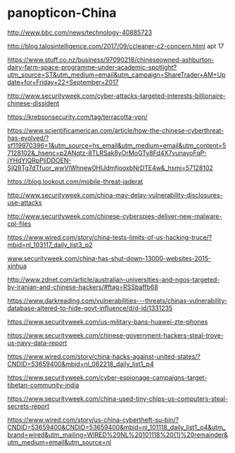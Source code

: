 # panopticon-China

http://www.bbc.com/news/technology-40885723

http://blog.talosintelligence.com/2017/09/ccleaner-c2-concern.html apt 17

https://www.stuff.co.nz/business/97090218/chineseowned-ashburton-dairy-farm-space-programme-under-academic-spotlight?utm_source=ST&utm_medium=email&utm_campaign=ShareTrader+AM+Update+for+Friday+22+September+2017

http://www.securityweek.com/cyber-attacks-targeted-interests-billionaire-chinese-dissident

https://krebsonsecurity.com/tag/terracotta-vpn/

https://www.scientificamerican.com/article/how-the-chinese-cyberthreat-has-evolved/?sf119970396=1&utm_source=hs_email&utm_medium=email&utm_content=57128102&_hsenc=p2ANqtz-8TLRSak8yOrMoGTy8Fd4X7vunayoFqP-jYHdYlQRpPIiDDOEN-SjQ9Tg7dTfuor_wwVIWhnew0HIJdmfjooxbNrDTE4w&_hsmi=57128102

https://blog.lookout.com/mobile-threat-jaderat

http://www.securityweek.com/china-may-delay-vulnerability-disclosures-use-attacks

http://www.securityweek.com/chinese-cyberspies-deliver-new-malware-cpl-files

https://www.wired.com/story/china-tests-limits-of-us-hacking-truce/?mbid=nl_103117_daily_list3_p2

www.securityweek.com/china-has-shut-down-13000-websites-2015-xinhua

http://www.zdnet.com/article/australian-universities-and-ngos-targeted-by-iranian-and-chinese-hackers/#ftag=RSSbaffb68

https://www.darkreading.com/vulnerabilities---threats/chinas-vulnerability-database-altered-to-hide-govt-influence/d/d-id/1331235

https://www.securityweek.com/us-military-bans-huawei-zte-phones

https://www.securityweek.com/chinese-government-hackers-steal-trove-us-navy-data-report

https://www.wired.com/story/china-hacks-against-united-states/?CNDID=53659400&mbid=nl_062218_daily_list1_p4

https://www.securityweek.com/cyber-espionage-campaigns-target-tibetan-community-india

https://www.securityweek.com/china-used-tiny-chips-us-computers-steal-secrets-report

https://www.wired.com/story/us-china-cybertheft-su-bin/?CNDID=53659400&CNDID=53659400&mbid=nl_101118_daily_list1_p4&utm_brand=wired&utm_mailing=WIRED%20NL%20101118%20(1)%20remainder&utm_medium=email&utm_source=nl
